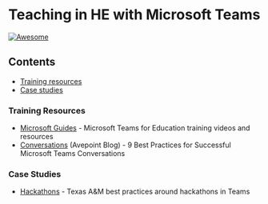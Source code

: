 #  Teaching in HE with Microsoft Teams 
[![Awesome](https://awesome.re/badge.svg)](https://awesome.re)

## Contents

 -  [Training resources](#training)
 -  [Case studies](#case-studies)


### Training Resources
  -  [Microsoft Guides](https://support.office.com/en-us/article/microsoft-teams-for-education-training-videos-and-resources-926063cd-f5ab-4ded-804c-71fcafce8fdc?ocid=Q1FY19_soc_omc_edu_tw_NHS) - Microsoft Teams for Education training videos and resources
  -  [Conversations](https://www.avepoint.com/blog/microsoft-teams/microsoft-teams-conversations) (Avepoint Blog) - 9 Best Practices for Successful Microsoft Teams Conversations

### Case Studies
  -  [Hackathons](https://microsoft.sharepoint.com/teams/MicrosoftTeamsinHigherEducation-UKCohort/Shared%20Documents/Resources/_Invent%20for%20the%20Planet'%20-%20Texas%20A_M%20-%20HowTo%20-%20Lessons%20Learned%20-%20Best%20Practices.mp4) - Texas A&M best practices around hackathons in Teams

